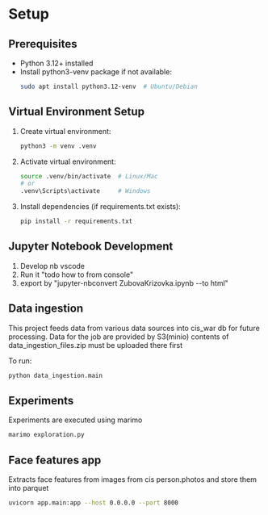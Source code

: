# Setup

## Prerequisites
- Python 3.12+ installed
- Install python3-venv package if not available:
  ```bash
  sudo apt install python3.12-venv  # Ubuntu/Debian
  ```

## Virtual Environment Setup
1. Create virtual environment:
   ```bash
   python3 -m venv .venv
   ```

2. Activate virtual environment:
   ```bash
   source .venv/bin/activate  # Linux/Mac
   # or
   .venv\Scripts\activate     # Windows
   ```

3. Install dependencies (if requirements.txt exists):
   ```bash
   pip install -r requirements.txt
   ```

## Jupyter Notebook Development
1. Develop nb vscode
2. Run it "todo how to from console"
3. export by "jupyter-nbconvert ZubovaKrizovka.ipynb --to html"

## Data ingestion
This project feeds data from various data sources into cis_war db for future processing. Data for the job are provided by S3(minio) contents of  data_ingestion_files.zip must be uploaded there first

To run:
```bash
python data_ingestion.main
```

## Experiments

Experiments are executed using marimo
```bash
marimo exploration.py
```

## Face features app

Extracts face features from images from cis person.photos and store them into parquet

```bash
uvicorn app.main:app --host 0.0.0.0 --port 8000
```